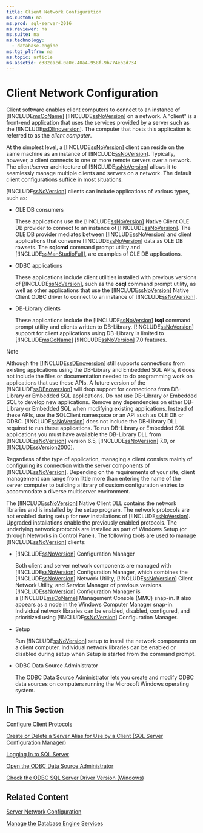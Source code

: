 ```yaml
---
title: Client Network Configuration
ms.custom: na
ms.prod: sql-server-2016
ms.reviewer: na
ms.suite: na
ms.technology: 
  - database-engine
ms.tgt_pltfrm: na
ms.topic: article
ms.assetid: c382eacd-0a0c-40a4-958f-9b774eb2d734
---
```

# Client Network Configuration
  Client software enables client computers to connect to an instance of [!INCLUDE[msCoName](../../Token/Other/msCoName_md.md)] [!INCLUDE[ssNoVersion](../../Token/Other/ssNoVersion_md.md)] on a network. A "client" is a front\-end application that uses the services provided by a server such as the [!INCLUDE[ssDEnoversion](../../Token/Other/ssDEnoversion_md.md)]. The computer that hosts this application is referred to as the *client computer*.  
  
 At the simplest level, a [!INCLUDE[ssNoVersion](../../Token/Other/ssNoVersion_md.md)] client can reside on the same machine as an instance of [!INCLUDE[ssNoVersion](../../Token/Other/ssNoVersion_md.md)]. Typically, however, a client connects to one or more remote servers over a network. The client\/server architecture of [!INCLUDE[ssNoVersion](../../Token/Other/ssNoVersion_md.md)] allows it to seamlessly manage multiple clients and servers on a network. The default client configurations suffice in most situations.  
  
 [!INCLUDE[ssNoVersion](../../Token/Other/ssNoVersion_md.md)] clients can include applications of various types, such as:  
  
-   OLE DB consumers  
  
     These applications use the [!INCLUDE[ssNoVersion](../../Token/Other/ssNoVersion_md.md)] Native Client OLE DB provider to connect to an instance of [!INCLUDE[ssNoVersion](../../Token/Other/ssNoVersion_md.md)]. The OLE DB provider mediates between [!INCLUDE[ssNoVersion](../../Token/Other/ssNoVersion_md.md)] and client applications that consume [!INCLUDE[ssNoVersion](../../Token/Other/ssNoVersion_md.md)] data as OLE DB rowsets. The **sqlcmd** command prompt utility and [!INCLUDE[ssManStudioFull](../../Token/Other/ssManStudioFull_md.md)], are examples of OLE DB applications.  
  
-   ODBC applications  
  
     These applications include client utilities installed with previous versions of [!INCLUDE[ssNoVersion](../../Token/Other/ssNoVersion_md.md)], such as the **osql** command prompt utility, as well as other applications that use the [!INCLUDE[ssNoVersion](../../Token/Other/ssNoVersion_md.md)] Native Client ODBC driver to connect to an instance of [!INCLUDE[ssNoVersion](../../Token/Other/ssNoVersion_md.md)].  
  
-   DB\-Library clients  
  
     These applications include the [!INCLUDE[ssNoVersion](../../Token/Other/ssNoVersion_md.md)] **isql** command prompt utility and clients written to DB\-Library. [!INCLUDE[ssNoVersion](../../Token/Other/ssNoVersion_md.md)] support for client applications using DB\-Library is limited to [!INCLUDE[msCoName](../../Token/Other/msCoName_md.md)] [!INCLUDE[ssNoVersion](../../Token/Other/ssNoVersion_md.md)] 7.0 features.  
  
> [!NOTE]  
>  Although the [!INCLUDE[ssDEnoversion](../../Token/Other/ssDEnoversion_md.md)] still supports connections from existing applications using the DB\-Library and Embedded SQL APIs, it does not include the files or documentation needed to do programming work on applications that use these APIs. A future version of the [!INCLUDE[ssDEnoversion](../../Token/Other/ssDEnoversion_md.md)] will drop support for connections from DB\-Library or Embedded SQL applications. Do not use DB\-Library or Embedded SQL to develop new applications. Remove any dependencies on either DB\-Library or Embedded SQL when modifying existing applications. Instead of these APIs, use the SQLClient namespace or an API such as OLE DB or ODBC. [!INCLUDE[ssNoVersion](../../Token/Other/ssNoVersion_md.md)] does not include the DB\-Library DLL required to run these applications. To run DB\-Library or Embedded SQL applications you must have available the DB\-Library DLL from [!INCLUDE[ssNoVersion](../../Token/Other/ssNoVersion_md.md)] version 6.5, [!INCLUDE[ssNoVersion](../../Token/Other/ssNoVersion_md.md)] 7.0, or [!INCLUDE[ssVersion2000](../../Token/Other/ssVersion2000_md.md)].  
  
 Regardless of the type of application, managing a client consists mainly of configuring its connection with the server components of [!INCLUDE[ssNoVersion](../../Token/Other/ssNoVersion_md.md)]. Depending on the requirements of your site, client management can range from little more than entering the name of the server computer to building a library of custom configuration entries to accommodate a diverse multiserver environment.  
  
 The [!INCLUDE[ssNoVersion](../../Token/Other/ssNoVersion_md.md)] Native Client DLL contains the network libraries and is installed by the setup program. The network protocols are not enabled during setup for new installations of [!INCLUDE[ssNoVersion](../../Token/Other/ssNoVersion_md.md)]. Upgraded installations enable the previously enabled protocols. The underlying network protocols are installed as part of Windows Setup \(or through Networks in Control Panel\). The following tools are used to manage [!INCLUDE[ssNoVersion](../../Token/Other/ssNoVersion_md.md)] clients:  
  
-   [!INCLUDE[ssNoVersion](../../Token/Other/ssNoVersion_md.md)] Configuration Manager  
  
     Both client and server network components are managed with [!INCLUDE[ssNoVersion](../../Token/Other/ssNoVersion_md.md)] Configuration Manager, which combines the [!INCLUDE[ssNoVersion](../../Token/Other/ssNoVersion_md.md)] Network Utility, [!INCLUDE[ssNoVersion](../../Token/Other/ssNoVersion_md.md)] Client Network Utility, and Service Manager of previous versions. [!INCLUDE[ssNoVersion](../../Token/Other/ssNoVersion_md.md)] Configuration Manager is a [!INCLUDE[msCoName](../../Token/Other/msCoName_md.md)] Management Console \(MMC\) snap\-in. It also appears as a node in the Windows Computer Manager snap\-in. Individual network libraries can be enabled, disabled, configured, and prioritized using [!INCLUDE[ssNoVersion](../../Token/Other/ssNoVersion_md.md)] Configuration Manager.  
  
-   Setup  
  
     Run [!INCLUDE[ssNoVersion](../../Token/Other/ssNoVersion_md.md)] setup to install the network components on a client computer. Individual network libraries can be enabled or disabled during setup when Setup is started from the command prompt.  
  
-   ODBC Data Source Administrator  
  
     The ODBC Data Source Administrator lets you create and modify ODBC data sources on computers running the Microsoft Windows operating system.  
  
## In This Section  
 [Configure Client Protocols](../../Topics/TopicNameNotContainA/Configure-Client-Protocols.md)  
  
 [Create or Delete a Server Alias for Use by a Client &#40;SQL Server Configuration Manager&#41;](../../Topics/TopicNameContainA/Create-or-Delete-a-Server-Alias-for-Use-by-a-Client--SQL-Server-Configuration-Manager-.md)  
  
 [Logging In to SQL Server](../../Topics/TopicNameNotContainA/Logging-In-to-SQL-Server.md)  
  
 [Open the ODBC Data Source Administrator](../../Topics/TopicNameNotContainA/Open-the-ODBC-Data-Source-Administrator.md)  
  
 [Check the ODBC SQL Server Driver Version &#40;Windows&#41;](../../Topics/TopicNameNotContainA/Check-the-ODBC-SQL-Server-Driver-Version--Windows-.md)  
  
## Related Content  
 [Server Network Configuration](../../Topics/TopicNameNotContainA/Server-Network-Configuration.md)  
  
 [Manage the Database Engine Services](../../Topics/TopicNameNotContainA/Manage-the-Database-Engine-Services.md)  
  
  